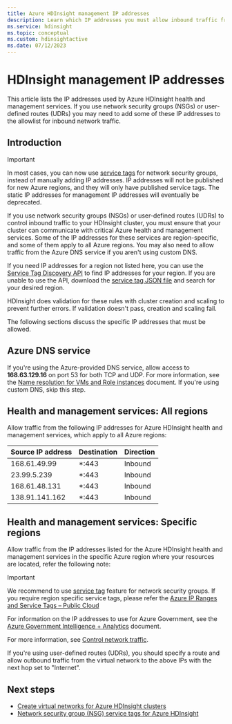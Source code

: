 ```yaml
---
title: Azure HDInsight management IP addresses
description: Learn which IP addresses you must allow inbound traffic from, in order to properly configure network security groups and user-defined routes for virtual networking with Azure HDInsight.
ms.service: hdinsight
ms.topic: conceptual
ms.custom: hdinsightactive
ms.date: 07/12/2023
---
```

# HDInsight management IP addresses

This article lists the IP addresses used by Azure HDInsight health and management services. If you use network security groups (NSGs) or user-defined routes (UDRs) you may need to add some of these IP addresses to the allowlist for inbound network traffic.

## Introduction
 
> [!Important]
> In most cases, you can now use [service tags](hdinsight-service-tags.md) for network security groups, instead of manually adding IP addresses. IP addresses will not be published for new Azure regions, and they will only have published service tags. The static IP addresses for management IP addresses will eventually be deprecated.

If you use network security groups (NSGs) or user-defined routes (UDRs) to control inbound traffic to your HDInsight cluster, you must ensure that your cluster can communicate with critical Azure health and management services.  Some of the IP addresses for these services are region-specific, and some of them apply to all Azure regions. You may also need to allow traffic from the Azure DNS service if you aren't using custom DNS.

If you need IP addresses for a region not listed here, you can use the [Service Tag Discovery API](../virtual-network/service-tags-overview.md#use-the-service-tag-discovery-api) to find IP addresses for your region. If you are unable to use the API, download the [service tag JSON file](../virtual-network/service-tags-overview.md#discover-service-tags-by-using-downloadable-json-files) and search for your desired region.

HDInsight does validation for these rules with cluster creation and scaling to prevent further errors. If validation doesn't pass, creation and scaling fail.

The following sections discuss the specific IP addresses that must be allowed.

## Azure DNS service

If you're using the Azure-provided DNS service, allow access to __168.63.129.16__ on port 53 for both TCP and UDP. For more information, see the [Name resolution for VMs and Role instances](../virtual-network/virtual-networks-name-resolution-for-vms-and-role-instances.md) document. If you're using custom DNS, skip this step.

## Health and management services: All regions

Allow traffic from the following IP addresses for Azure HDInsight health and management services, which apply to all Azure regions:

| Source IP address | Destination  | Direction |
| ---- | ----- | ----- |
| 168.61.49.99 | \*:443 | Inbound |
| 23.99.5.239 | \*:443 | Inbound |
| 168.61.48.131 | \*:443 | Inbound |
| 138.91.141.162 | \*:443 | Inbound |

## Health and management services: Specific regions

Allow traffic from the IP addresses listed for the Azure HDInsight health and management services in the specific Azure region where your resources are located, refer the following note:

> [!IMPORTANT]  
> We recommend to use [service tag](hdinsight-service-tags.md) feature for network security groups. If you require region specific service tags, please refer the [Azure IP Ranges and Service Tags – Public Cloud](https://www.microsoft.com/en-us/download/confirmation.aspx?id=56519)

For information on the IP addresses to use for Azure Government, see the [Azure Government Intelligence + Analytics](../azure-government/compare-azure-government-global-azure.md) document.

For more information, see [Control network traffic](./control-network-traffic.md).

If you're using user-defined routes (UDRs), you should specify a route and allow outbound traffic from the virtual network to the above IPs with the next hop set to "Internet".

## Next steps

* [Create virtual networks for Azure HDInsight clusters](hdinsight-create-virtual-network.md)
* [Network security group (NSG) service tags for Azure HDInsight](hdinsight-service-tags.md)
